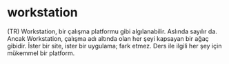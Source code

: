# workstation
(TR) Workstation, bir çalışma platformu gibi algılanabilir. Aslında sayılır da. Ancak Workstation, çalışma adı altında olan her şeyi kapsayan bir ağaç gibidir. İster bir site, ister bir uygulama; fark etmez. Ders ile ilgili her şey için mükemmel bir platform.
